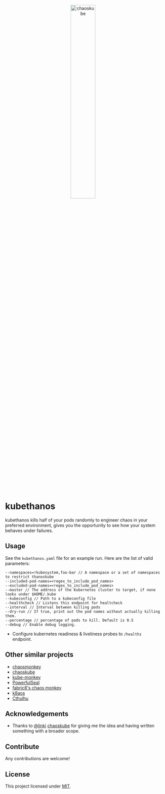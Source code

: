 <p align="center"><img src ="https://github.com/berkay-dincer/kubethanos/blob/master/kubethanos.png" width="40%" align="center" alt="chaoskube"></p>

# kubethanos
kubethanos kills half of your pods randomly to engineer chaos in your preferred environment, gives you the opportunity to see how your system behaves under failures. 

## Usage

See the `kubethanos.yaml` file for an example run. Here are the list of valid parameters:

```
--namespaces=!kubesystem,foo-bar // A namespace or a set of namespaces to restrict thanoskube
--included-pod-names=<regex_to_include_pod_names>
--excluded-pod-names=<regex_to_include_pod_names>
--master // The address of the Kubernetes cluster to target, if none looks under $HOME/.kube
--kubeconfig // Path to a kubeconfig file
--healthcheck // Listens this endpoint for healtcheck
--interval // Interval between killing pods
--dry-run // If true, print out the pod names without actually killing them.
--percentage // percentage of pods to kill. Default is 0.5 
--debug // Enable debug logging.
```

* Configure kubernetes readiness & liveliness probes to `/healthz` endpoint.

## Other similar projects

* [chaosmonkey](https://github.com/Netflix/chaosmonkey)
* [chaoskube](https://github.com/linki/chaoskube)
* [kube-monkey](https://github.com/asobti/kube-monkey)
* [PowerfulSeal](https://github.com/bloomberg/powerfulseal)
* [fabric8's chaos monkey](https://fabric8.io/guide/chaosMonkey.html)
* [k8aos](https://github.com/AlexsJones/k8aos)
* [Cthulhu](https://github.com/xmatters/cthulhu-chaos-testing)

## Acknowledgements

* Thanks to [@linki](https://github.com/linki) [chaoskube](https://github.com/linki/chaoskube) for giving me the idea and having written something with a broader scope.

## Contribute

Any contributions are welcome!

## License

This project licensed under [MIT](LICENSE).
